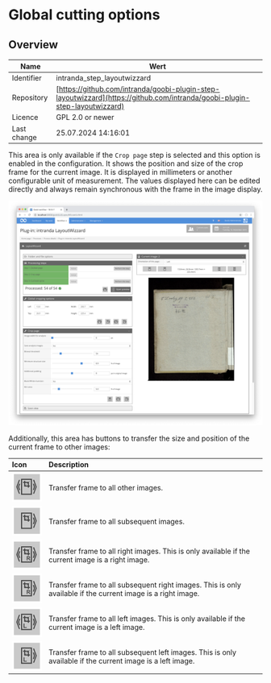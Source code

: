 # Global cutting options

## Overview

Name                     | Wert
-------------------------|-----------
Identifier               | intranda_step_layoutwizzard
Repository               | [https://github.com/intranda/goobi-plugin-step-layoutwizzard](https://github.com/intranda/goobi-plugin-step-layoutwizzard)
Licence              | GPL 2.0 or newer 
Last change    | 25.07.2024 14:16:01


This area is only available if the `Crop page` step is selected and this option is enabled in the configuration. It shows the position and size of the crop frame for the current image. It is displayed in millimeters or another configurable unit of measurement. The values displayed here can be edited directly and always remain synchronous with the frame in the image display.

![Global cutting options with the associated options](images/goobi-plugin-step-layoutwizzard_screen_07.png)

Additionally, this area has buttons to transfer the size and position of the current frame to other images:

| Icon | Description |
| :--- | :--- |
| ![](images/goobi-plugin-step-layoutwizzard_screen_30.png) | Transfer frame to all other images. |
| ![](images/goobi-plugin-step-layoutwizzard_screen_31.png) | Transfer frame to all subsequent images. |
| ![](images/goobi-plugin-step-layoutwizzard_screen_41.png) | Transfer frame to all right images. This is only available if the current image is a right image. |
| ![](images/goobi-plugin-step-layoutwizzard_screen_42.png) | Transfer frame to all subsequent right images. This is only available if the current image is a right image. |
| ![](images/goobi-plugin-step-layoutwizzard_screen_32.png) | Transfer frame to all left images. This is only available if the current image is a left image. |
| ![](images/goobi-plugin-step-layoutwizzard_screen_33.png) | Transfer frame to all subsequent left images. This is only available if the current image is a left image. |